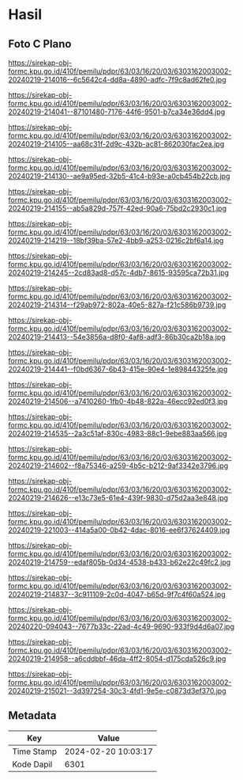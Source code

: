 # Hasil

## Foto C Plano

https://sirekap-obj-formc.kpu.go.id/410f/pemilu/pdpr/63/03/16/20/03/6303162003002-20240219-214016--6c5642c4-dd8a-4890-adfc-7f9c8ad62fe0.jpg

https://sirekap-obj-formc.kpu.go.id/410f/pemilu/pdpr/63/03/16/20/03/6303162003002-20240219-214041--87101480-7176-44f6-9501-b7ca34e36dd4.jpg

https://sirekap-obj-formc.kpu.go.id/410f/pemilu/pdpr/63/03/16/20/03/6303162003002-20240219-214105--aa68c31f-2d9c-432b-ac81-862030fac2ea.jpg

https://sirekap-obj-formc.kpu.go.id/410f/pemilu/pdpr/63/03/16/20/03/6303162003002-20240219-214130--ae9a95ed-32b5-41c4-b93e-a0cb454b22cb.jpg

https://sirekap-obj-formc.kpu.go.id/410f/pemilu/pdpr/63/03/16/20/03/6303162003002-20240219-214155--ab5a829d-757f-42ed-90a6-75bd2c2930c1.jpg

https://sirekap-obj-formc.kpu.go.id/410f/pemilu/pdpr/63/03/16/20/03/6303162003002-20240219-214219--18bf39ba-57e2-4bb9-a253-0216c2bf6a14.jpg

https://sirekap-obj-formc.kpu.go.id/410f/pemilu/pdpr/63/03/16/20/03/6303162003002-20240219-214245--2cd83ad8-d57c-4db7-8615-93595ca72b31.jpg

https://sirekap-obj-formc.kpu.go.id/410f/pemilu/pdpr/63/03/16/20/03/6303162003002-20240219-214314--f29ab972-802a-40e5-827a-f21c586b9739.jpg

https://sirekap-obj-formc.kpu.go.id/410f/pemilu/pdpr/63/03/16/20/03/6303162003002-20240219-214413--54e3856a-d8f0-4af8-adf3-86b30ca2b18a.jpg

https://sirekap-obj-formc.kpu.go.id/410f/pemilu/pdpr/63/03/16/20/03/6303162003002-20240219-214441--f0bd6367-6b43-415e-90e4-1e89844325fe.jpg

https://sirekap-obj-formc.kpu.go.id/410f/pemilu/pdpr/63/03/16/20/03/6303162003002-20240219-214506--a7410260-1fb0-4b48-822a-46ecc92ed0f3.jpg

https://sirekap-obj-formc.kpu.go.id/410f/pemilu/pdpr/63/03/16/20/03/6303162003002-20240219-214535--2a3c51af-830c-4983-88c1-9ebe883aa566.jpg

https://sirekap-obj-formc.kpu.go.id/410f/pemilu/pdpr/63/03/16/20/03/6303162003002-20240219-214602--f8a75346-a259-4b5c-b212-9af3342e3796.jpg

https://sirekap-obj-formc.kpu.go.id/410f/pemilu/pdpr/63/03/16/20/03/6303162003002-20240219-214626--e13c73e5-61e4-439f-9830-d75d2aa3e848.jpg

https://sirekap-obj-formc.kpu.go.id/410f/pemilu/pdpr/63/03/16/20/03/6303162003002-20240219-221003--414a5a00-0b42-4dac-8016-ee6f37624409.jpg

https://sirekap-obj-formc.kpu.go.id/410f/pemilu/pdpr/63/03/16/20/03/6303162003002-20240219-214759--edaf805b-0d34-4538-b433-b62e22c49fc2.jpg

https://sirekap-obj-formc.kpu.go.id/410f/pemilu/pdpr/63/03/16/20/03/6303162003002-20240219-214837--3c911109-2c0d-4047-b65d-9f7c4f60a524.jpg

https://sirekap-obj-formc.kpu.go.id/410f/pemilu/pdpr/63/03/16/20/03/6303162003002-20240220-094043--7677b33c-22ad-4c49-9690-933f9d4d6a07.jpg

https://sirekap-obj-formc.kpu.go.id/410f/pemilu/pdpr/63/03/16/20/03/6303162003002-20240219-214958--a6cddbbf-46da-4ff2-8054-d175cda526c9.jpg

https://sirekap-obj-formc.kpu.go.id/410f/pemilu/pdpr/63/03/16/20/03/6303162003002-20240219-215021--3d397254-30c3-4fd1-9e5e-c0873d3ef370.jpg


## Metadata

| Key        | Value               |
| ---------- | ------------------- |
| Time Stamp | 2024-02-20 10:03:17 |
| Kode Dapil | 6301                |



